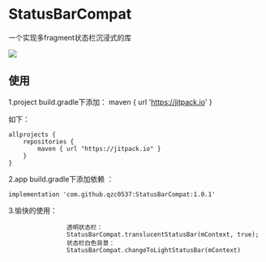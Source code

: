 # StatusBarCompat
一个实现多fragment状态栏沉浸式的库

[![](https://jitpack.io/v/qzc0537/StatusBarCompat.svg)](https://jitpack.io/#qzc0537/StatusBarCompat)


使用
--
1.project build.gradle下添加：
maven { url 'https://jitpack.io' }

如下：

```
allprojects {
    repositories {
        maven { url "https://jitpack.io" }
    }
}
```

2.app build.gradle下添加依赖 ：

```
implementation 'com.github.qzc0537:StatusBarCompat:1.0.1'
```

3.愉快的使用：
```
                透明状态栏：
                StatusBarCompat.translucentStatusBar(mContext, true);
                状态栏白色背景：
                StatusBarCompat.changeToLightStatusBar(mContext)


